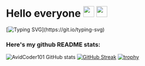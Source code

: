 # Hello everyone <img src= "https://media2.giphy.com/media/Lm5hxmmI6ucOQGfjKj/giphy.gif?cid=6c09b952o9xti0m387z597k2xqipch3qmqjydym98oef87ve&rid=giphy.gif&ct=s" width= "30" height= "30"> <img src= "https://media.tenor.com/images/2adfe94e69139f3e22623b61d375a7a7/tenor.gif" width= "30" height= "30">
[![Typing SVG](https://readme-typing-svg.herokuapp.com?font=Architects+Daughter&color=7AF79A&size=30&lines=Hey!+I'm+Nguyen+Manh+Hung!;I'm+learning+AI...)](https://git.io/typing-svg)

### Here's my github README stats:
![AvidCoder101 GitHub stats](https://github-readme-stats.vercel.app/api?username=hungconth&show_icons=true&theme=radical) 
[![GitHub Streak](https://github-readme-streak-stats.herokuapp.com/?user=hungconth&theme=radical)](https://git.io/streak-stats) 
[![trophy](https://github-profile-trophy.vercel.app/?username=hungconth)](https://github.com/ryo-ma/github-profile-trophy)

